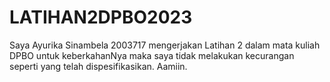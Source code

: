 # LATIHAN2DPBO2023

Saya Ayurika Sinambela 2003717 mengerjakan Latihan 2 dalam mata kuliah DPBO untuk keberkahanNya maka saya tidak melakukan kecurangan seperti yang telah dispesifikasikan. Aamiin.
